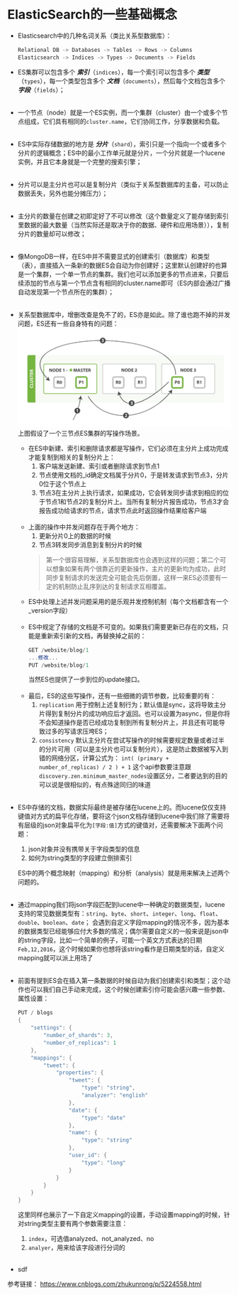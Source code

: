 ElasticSearch的一些基础概念
=========

- Elasticsearch中的几种名词关系（类比关系型数据库）：
    ```csharp
    Relational DB -> Databases -> Tables -> Rows -> Columns
    Elasticsearch -> Indices -> Types -> Documents -> Fields
    ```

- ES集群可以包含多个 ***索引***（`indices`），每一个索引可以包含多个 ***类型***（`types`），每一个类型包含多个 ***文档***（`documents`），然后每个文档包含多个 ***字段***（`fields`）；<br/><br/>

- 一个节点（node）就是一个ES实例，而一个集群（cluster）由一个或多个节点组成，它们具有相同的`cluster.name`，它们协同工作，分享数据和负载。<br/><br/>

- ES中实际存储数据的地方是 ***分片***（`shard`），索引只是一个指向一个或者多个分片的逻辑概念；ES中的最小工作单元就是分片，一个分片就是一个lucene实例，并且它本身就是一个完整的搜索引擎；<br/><br/>

- 分片可以是主分片也可以是复制分片（类似于关系型数据库的主备，可以防止数据丢失，另外也能分摊压力）；<br/><br/>

- 主分片的数量在创建之初即定好了不可以修改（这个数量定义了能存储到索引里数据的最大数量（当然实际还是取决于你的数据、硬件和应用场景）），复制分片的数量却可以修改；<br/><br/>

- 像MongoDB一样，在ES中并不需要显式的创建索引（数据库）和类型（表），直接插入一条新的数据ES会自动为你创建好；这里默认创建好的也算是一个集群，一个单一节点的集群。我们也可以添加更多的节点进来，只要后续添加的节点与第一个节点含有相同的cluster.name即可（ES内部会通过广播自动发现第一个节点所在的集群）；<br/><br/>

- 关系型数据库中，增删改查是免不了的，ES亦是如此。除了谁也跑不掉的并发问题，ES还有一些自身特有的问题：
  ![](images/elastic_search基础概念-01.png)
  上图假设了一个三节点ES集群的写操作场景。
    - 在ES中新建、索引和删除请求都是写操作，它们必须在主分片上成功完成才能复制到相关的复制分片上：
      1. 客户端发送新建、索引或者删除请求到节点1
      2. 节点使用文档的_id确定文档属于分片0，于是转发请求到节点3，分片0位于这个节点上
      3. 节点3在主分片上执行请求，如果成功，它会转发同步请求到相应的位于节点1和节点2的复制分片上。当所有复制分片报告成功，节点3才会报告成功给请求的节点，请求节点此时返回操作结果给客户端<br/><br/>
    - 上面的操作中并发问题存在于两个地方：
      1. 更新分片0上的数据的时候
      2. 节点3转发同步消息到复制分片的时候
      > 第一个很容易理解，关系型数据库也会遇到这样的问题；第二个可以想象如果有两个很靠近的更新操作，主片的更新均为成功，此时同步复制请求的发送完全可能会先后倒置，这样一来ES必须要有一定的机制防止乱序到达的复制请求互相覆盖。
    - ES中处理上述并发问题采用的是乐观并发控制机制（每个文档都含有一个_version字段）<br/><br/>
    - ES中规定了存储的文档是不可变的。如果我们需要更新已存在的文档，只能是重新索引新的文档，再替换掉之前的：
        ```csharp
        GET /website/blog/1
        ...修改...
        PUT /website/blog/1
        ```
        当然ES也提供了一步到位的update接口。<br/><br/>
    - 最后，ES的这些写操作，还有一些细微的调节参数，比较重要的有：
      1. `replication`
         用于控制上述复制行为；默认值是sync，这将导致主分片得到复制分片的成功响应后才返回。也可以设置为async，但是你将不会知道操作是否已经成功复制到所有复制分片上，并且还有可能导致过多的写请求压垮ES；
      2. `consistency`
         默认主分片在尝试写操作的时候需要规定数量或者过半的分片可用（可以是主分片也可以复制分片），这是防止数据被写入到错的网络分区，计算公式为：
         `int( (primary + number_of_replicas) / 2 ) + 1`
         这个api参数要注意跟`discovery.zen.minimum_master_nodes`设置区分，二者要达到的目的可以说是很相似的，有点殊途同归的味道<br/><br/>

- ES中存储的文档，数据实际最终是被存储在lucene上的。而lucene仅仅支持键值对方式的扁平化存储，要将这个json文档存储到lucene中我们除了需要将有层级的json对象扁平化为`[字段:值]`方式的键值对，还需要解决下面两个问题：
  1. json对象并没有携带关于字段类型的信息
  2. 如何为string类型的字段建立倒排索引
   
    ES中的两个概念映射（mapping）和分析（analysis）就是用来解决上述两个问题的。<br/><br/>

- 通过mapping我们将json字段匹配到lucene中一种确定的数据类型，lucene支持的常见数据类型有：`string`、`byte`、`short`、`integer`、`long`、`float`、`double`、`boolean`、`date`；
  会遇到自定义字段mapping的情况不多，因为基本的数据类型已经能够应付大多数的情况；偶尔需要自定义的一般来说是json中的string字段，比如一个简单的例子，可能一个英文方式表达的日期`Feb,12,2016`，这个时候如果你也想将该string看作是日期类型的话，自定义mapping就可以派上用场了<br/><br/>

- 前面有提到ES会在插入第一条数据的时候自动为我们创建索引和类型；这个动作也可以我们自己手动来完成，这个时候创建索引你可能会感兴趣一些参数、属性设置：
    ```csharp
    PUT / blogs 
    {
        "settings": {
            "number_of_shards": 3,
            "number_of_replicas": 1
        },
        "mappings": {
            "tweet": {
                "properties": {
                    "tweet": {
                        "type": "string",
                        "analyzer": "english"
                    },
                    "date": {
                        "type": "date"
                    },
                    "name": {
                        "type": "string"
                    },
                    "user_id": {
                        "type": "long"
                    }
                }
            }
	    }
    }
    ```
    这里同样也展示了一下自定义mapping的设置，手动设置mapping的时候，针对string类型主要有两个参数需要注意：
    1. `index`，可选值analyzed、not_analyzed、no
    2. `analyer`，用来给该字段进行分词的<br/><br/>
- sdf
  
参考链接：
https://www.cnblogs.com/zhukunrong/p/5224558.html